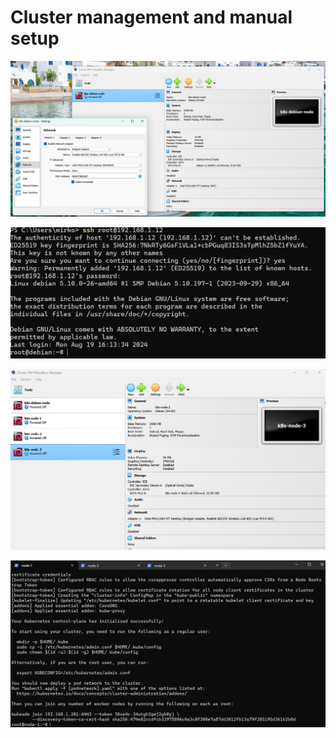 # Cluster management and manual setup

![task](screenshots/1.png)

![task](screenshots/2.png)

![task](screenshots/3.png)

![task](screenshots/4.png)